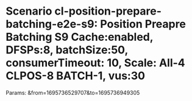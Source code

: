 # Scenario cl-position-prepare-batching-e2e-s9: Position Preapre Batching S9 Cache:enabled, DFSPs:8, batchSize:50, consumerTimeout: 10, Scale: All-4 CLPOS-8 BATCH-1, vus:30
Params: &from=1695736529707&to=1695736949305

